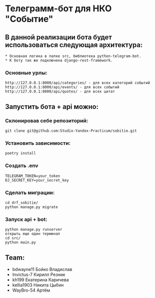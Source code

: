 # Телеграмм-бот для НКО "Событие"

## В данной реализации бота будет использоваться следующая архитектура:

```
* Основная логика в папке src, библиотека python-telegram-bot.
* К боту так же подключена django-rest-framework. 
```

### Основные урлы:
```
http://127.0.0.1:8000/api/categories/ - для всех категорий событий
http://127.0.0.1:8000/api/events/ - для всех событий
http://127.0.0.1:8000/api/quotes/ - для всех цитат
```

## Запустить бота + api можно:
### Склонировав себе репозиторий:

```
git clone git@github.com:Studio-Yandex-Practicum/sobitie.git
```

### Установить зависимости:

```
poetry install
```

### Создать .env

```
TELEGRAM_TOKEN=your_token
DJ_SECRET_KEY=your_secret_key
```

### Сделать миграции:

```
cd drf_sobitie/
python manage.py migrate
```

### Запуск api + bot: 
```
python manage.py runserver
открыть еще один терминал
cd src/
python main.py
```

## Team: 
 * bdwayne11 Бойко Владислав
 * Invictus-7 Кирилл Резник
 * kh199 Екатерина Каричева
 * kellia1903 Никита Цыбин
 * WayBro-54 Артём 
